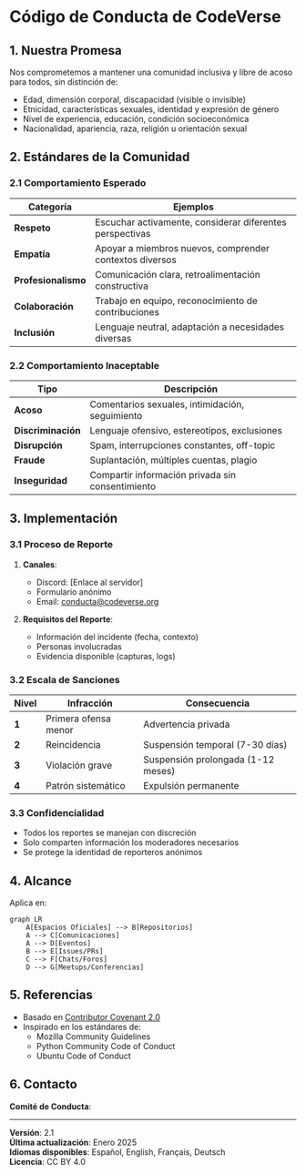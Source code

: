# Código de Conducta de CodeVerse

## 1. Nuestra Promesa

Nos comprometemos a mantener una comunidad inclusiva y libre de acoso para todos, sin distinción de:

- Edad, dimensión corporal, discapacidad (visible o invisible)
- Etnicidad, características sexuales, identidad y expresión de género
- Nivel de experiencia, educación, condición socioeconómica
- Nacionalidad, apariencia, raza, religión u orientación sexual

## 2. Estándares de la Comunidad

### 2.1 Comportamiento Esperado

| Categoría | Ejemplos |
|-----------|----------|
| **Respeto** | Escuchar activamente, considerar diferentes perspectivas |
| **Empatía** | Apoyar a miembros nuevos, comprender contextos diversos |
| **Profesionalismo** | Comunicación clara, retroalimentación constructiva |
| **Colaboración** | Trabajo en equipo, reconocimiento de contribuciones |
| **Inclusión** | Lenguaje neutral, adaptación a necesidades diversas |

### 2.2 Comportamiento Inaceptable

| Tipo | Descripción |
|------|-------------|
| **Acoso** | Comentarios sexuales, intimidación, seguimiento |
| **Discriminación** | Lenguaje ofensivo, estereotipos, exclusiones |
| **Disrupción** | Spam, interrupciones constantes, off-topic |
| **Fraude** | Suplantación, múltiples cuentas, plagio |
| **Inseguridad** | Compartir información privada sin consentimiento |

## 3. Implementación

### 3.1 Proceso de Reporte

1. **Canales**:
   - Discord: [Enlace al servidor]
   - Formulario anónimo
   - Email: conducta@codeverse.org

2. **Requisitos del Reporte**:
   - Información del incidente (fecha, contexto)
   - Personas involucradas
   - Evidencia disponible (capturas, logs)

### 3.2 Escala de Sanciones

| Nivel | Infracción | Consecuencia |
|-------|------------|--------------|
| **1** | Primera ofensa menor | Advertencia privada |
| **2** | Reincidencia | Suspensión temporal (7-30 días) |
| **3** | Violación grave | Suspensión prolongada (1-12 meses) |
| **4** | Patrón sistemático | Expulsión permanente |

### 3.3 Confidencialidad

- Todos los reportes se manejan con discreción
- Solo comparten información los moderadores necesarios
- Se protege la identidad de reporteros anónimos

## 4. Alcance

Aplica en:

```mermaid
graph LR
    A[Espacios Oficiales] --> B[Repositorios]
    A --> C[Comunicaciones]
    A --> D[Eventos]
    B --> E[Issues/PRs]
    C --> F[Chats/Foros]
    D --> G[Meetups/Conferencias]
```

## 5. Referencias

- Basado en [Contributor Covenant 2.0](https://www.contributor-covenant.org)
- Inspirado en los estándares de:
  - Mozilla Community Guidelines
  - Python Community Code of Conduct
  - Ubuntu Code of Conduct

## 6. Contacto

**Comité de Conducta**:


---

**Versión**: 2.1  
**Última actualización**: Enero 2025  
**Idiomas disponibles**: Español, English, Français, Deutsch  
**Licencia**: CC BY 4.0